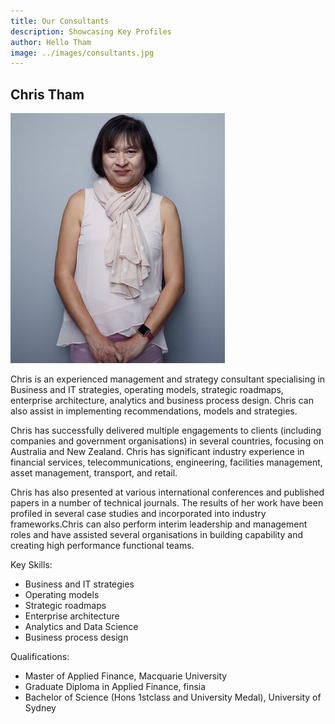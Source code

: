 ```yaml
---
title: Our Consultants
description: Showcasing Key Profiles
author: Hello Tham
image: ../images/consultants.jpg
---
```

## Chris Tham

![Chris Tham](../images/ChrisTham-400.jpg)

Chris is an experienced management and strategy consultant specialising in Business and IT strategies, operating models, strategic roadmaps, enterprise architecture, analytics and business process design. Chris can also assist in implementing recommendations, models and strategies.

Chris has successfully delivered multiple engagements to clients (including companies and government organisations) in several countries, focusing on Australia and New Zealand. Chris has significant industry experience in financial services, telecommunications, engineering, facilities management, asset management, transport, and retail.

Chris has also presented at various international conferences and published papers in a number of technical journals. The results of her work have been profiled in several case studies and incorporated into industry frameworks.Chris can also perform interim leadership and management roles and have assisted several organisations in building capability and creating high performance functional teams.

Key Skills:

* Business and IT strategies
* Operating models
* Strategic roadmaps
* Enterprise architecture
* Analytics and Data Science
* Business process design

Qualifications:

* Master of Applied Finance, Macquarie University
* Graduate Diploma in Applied Finance, finsia
* Bachelor of Science (Hons 1stclass and University Medal), University of Sydney